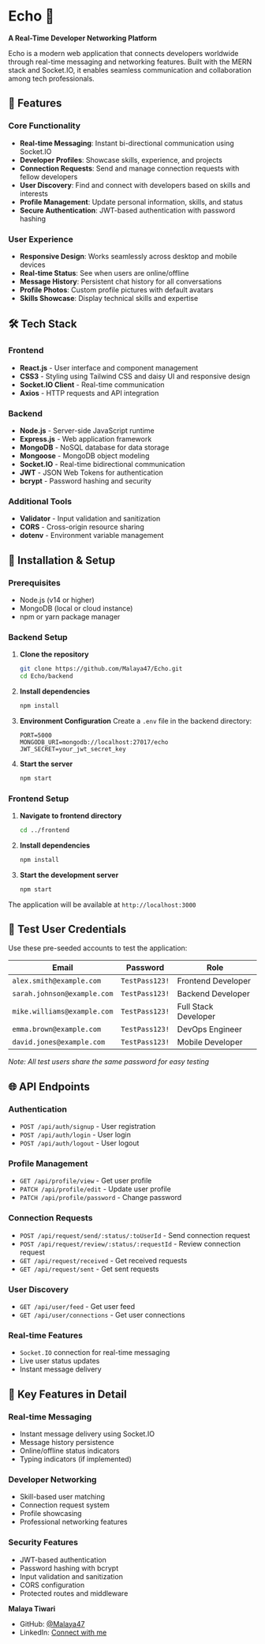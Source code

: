 # Echo 🌟

**A Real-Time Developer Networking Platform**

Echo is a modern web application that connects developers worldwide through real-time messaging and networking features. Built with the MERN stack and Socket.IO, it enables seamless communication and collaboration among tech professionals.

## 🚀 Features

### Core Functionality
- **Real-time Messaging**: Instant bi-directional communication using Socket.IO
- **Developer Profiles**: Showcase skills, experience, and projects
- **Connection Requests**: Send and manage connection requests with fellow developers
- **User Discovery**: Find and connect with developers based on skills and interests
- **Profile Management**: Update personal information, skills, and status
- **Secure Authentication**: JWT-based authentication with password hashing

### User Experience
- **Responsive Design**: Works seamlessly across desktop and mobile devices
- **Real-time Status**: See when users are online/offline
- **Message History**: Persistent chat history for all conversations
- **Profile Photos**: Custom profile pictures with default avatars
- **Skills Showcase**: Display technical skills and expertise

## 🛠️ Tech Stack

### Frontend
- **React.js** - User interface and component management
- **CSS3** - Styling using Tailwind CSS and daisy UI and responsive design
- **Socket.IO Client** - Real-time communication
- **Axios** - HTTP requests and API integration

### Backend
- **Node.js** - Server-side JavaScript runtime
- **Express.js** - Web application framework
- **MongoDB** - NoSQL database for data storage
- **Mongoose** - MongoDB object modeling
- **Socket.IO** - Real-time bidirectional communication
- **JWT** - JSON Web Tokens for authentication
- **bcrypt** - Password hashing and security

### Additional Tools
- **Validator** - Input validation and sanitization
- **CORS** - Cross-origin resource sharing
- **dotenv** - Environment variable management

## 🔧 Installation & Setup

### Prerequisites
- Node.js (v14 or higher)
- MongoDB (local or cloud instance)
- npm or yarn package manager

### Backend Setup

1. **Clone the repository**
   ```bash
   git clone https://github.com/Malaya47/Echo.git
   cd Echo/backend
   ```

2. **Install dependencies**
   ```bash
   npm install
   ```

3. **Environment Configuration**
   Create a `.env` file in the backend directory:
   ```env
   PORT=5000
   MONGODB_URI=mongodb://localhost:27017/echo
   JWT_SECRET=your_jwt_secret_key
   ```

4. **Start the server**
   ```bash
   npm start
   ```

### Frontend Setup

1. **Navigate to frontend directory**
   ```bash
   cd ../frontend
   ```

2. **Install dependencies**
   ```bash
   npm install
   ```

3. **Start the development server**
   ```bash
   npm start
   ```

The application will be available at `http://localhost:3000`

## 🔐 Test User Credentials

Use these pre-seeded accounts to test the application:

| Email | Password | Role |
|-------|----------|------|
| `alex.smith@example.com` | `TestPass123!` | Frontend Developer |
| `sarah.johnson@example.com` | `TestPass123!` | Backend Developer |
| `mike.williams@example.com` | `TestPass123!` | Full Stack Developer |
| `emma.brown@example.com` | `TestPass123!` | DevOps Engineer |
| `david.jones@example.com` | `TestPass123!` | Mobile Developer |

*Note: All test users share the same password for easy testing*

## 🌐 API Endpoints

### Authentication
- `POST /api/auth/signup` - User registration
- `POST /api/auth/login` - User login
- `POST /api/auth/logout` - User logout

### Profile Management
- `GET /api/profile/view` - Get user profile
- `PATCH /api/profile/edit` - Update user profile
- `PATCH /api/profile/password` - Change password

### Connection Requests
- `POST /api/request/send/:status/:toUserId` - Send connection request
- `POST /api/request/review/:status/:requestId` - Review connection request
- `GET /api/request/received` - Get received requests
- `GET /api/request/sent` - Get sent requests

### User Discovery
- `GET /api/user/feed` - Get user feed
- `GET /api/user/connections` - Get user connections

### Real-time Features
- `Socket.IO` connection for real-time messaging
- Live user status updates
- Instant message delivery

## 🎯 Key Features in Detail

### Real-time Messaging
- Instant message delivery using Socket.IO
- Message history persistence
- Online/offline status indicators
- Typing indicators (if implemented)

### Developer Networking
- Skill-based user matching
- Connection request system
- Profile showcasing
- Professional networking features

### Security Features
- JWT-based authentication
- Password hashing with bcrypt
- Input validation and sanitization
- CORS configuration
- Protected routes and middleware


**Malaya Tiwari**
- GitHub: [@Malaya47](https://github.com/Malaya47)
- LinkedIn: [Connect with me](https://linkedin.com/in/malaya-tiwari)

